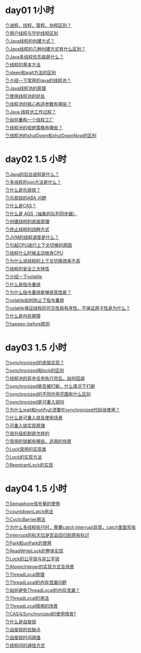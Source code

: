 # day01 1小时
[👌进程、线程、管程、协程区别？](https://www.yuque.com/jingdianjichi/xyxdsi/ctk0urrriy8tw0sb?view=doc_embed)<br />[👌用户线程与守护线程区别](https://www.yuque.com/jingdianjichi/xyxdsi/uv60mznqhgmcel65?view=doc_embed)<br />[👌Java线程的创建方式？](https://www.yuque.com/jingdianjichi/xyxdsi/de7mbl32v6g5k0p9?view=doc_embed)<br />[👌Java线程的几种创建方式有什么区别？](https://www.yuque.com/jingdianjichi/xyxdsi/xtwo5exwp5cs230v?view=doc_embed)<br />[👌Java多线程优先级是什么？](https://www.yuque.com/jingdianjichi/xyxdsi/cdewses3rqs469ip?view=doc_embed)<br />[👌线程的基本方法](https://www.yuque.com/jingdianjichi/xyxdsi/sgsg0o2s0kvh83cd?view=doc_embed)<br />[👌sleep和wait方法的区别](https://www.yuque.com/jingdianjichi/xyxdsi/uvxwdbep33g1bbmu?view=doc_embed)<br />[👌介绍一下常用的java的线程池？](https://www.yuque.com/jingdianjichi/xyxdsi/zcuxm2pogymgs7g6?view=doc_embed)<br />[👌Java线程池的原理](https://www.yuque.com/jingdianjichi/xyxdsi/gguwfntzgoeta78k?view=doc_embed)<br />[👌使用线程池的好处](https://www.yuque.com/jingdianjichi/xyxdsi/bz575xpsoxxah6na?view=doc_embed)<br />[👌线程池的核心构造参数有哪些？](https://www.yuque.com/jingdianjichi/xyxdsi/gbcndddmhdfsm9sy?view=doc_embed)<br />[👌Java 线程池工作过程？](https://www.yuque.com/jingdianjichi/xyxdsi/vt2xmeun12eqnxt4?view=doc_embed)<br />[👌如何重构一个线程工厂](https://www.yuque.com/jingdianjichi/xyxdsi/fk90v5e2dg1tw4ar?view=doc_embed)<br />[👌线程池的拒绝策略有哪些？](https://www.yuque.com/jingdianjichi/xyxdsi/hhe1698hk34m3gv8?view=doc_embed)<br />[👌线程池的shutDown和shutDownNow的区别](https://www.yuque.com/jingdianjichi/xyxdsi/godm0x4u5gcnbsoo?view=doc_embed)
# day02  1.5 小时
[👌Java的后台进程是什么？](https://www.yuque.com/jingdianjichi/xyxdsi/midbozhbu4p2585a?view=doc_embed)<br />[👌多线程的join方法是什么？](https://www.yuque.com/jingdianjichi/xyxdsi/yceh2yyirmbh9lzs?view=doc_embed)<br />[👌什么是乐观锁？](https://www.yuque.com/jingdianjichi/xyxdsi/aqoetnwecbutp0hh?view=doc_embed)<br />[👌乐观锁的ABA 问题](https://www.yuque.com/jingdianjichi/xyxdsi/sw1tt0prycho4wwk?view=doc_embed)<br />[👌什么是CAS？](https://www.yuque.com/jingdianjichi/xyxdsi/khvw3r4mvpty5iom?view=doc_embed)<br />[👌什么是 AQS（抽象的队列同步器）](https://www.yuque.com/jingdianjichi/xyxdsi/hkpgnynp5gwpf9ys?view=doc_embed)<br />[👌创建线程的底层原理](https://www.yuque.com/jingdianjichi/xyxdsi/cbz3zkobxm647d2g?view=doc_embed)<br />[👌终止线程的四种方式](https://www.yuque.com/jingdianjichi/xyxdsi/rvdxtci9ox01gpgr?view=doc_embed)<br />[👌JVM的线程调度是什么？](https://www.yuque.com/jingdianjichi/xyxdsi/gc9kt8segeue3awn?view=doc_embed)<br />[👌引起CPU进行上下文切换的原因](https://www.yuque.com/jingdianjichi/xyxdsi/vgh80mvrk92dqcln?view=doc_embed)<br />[👌线程什么时候主动放弃CPU](https://www.yuque.com/jingdianjichi/xyxdsi/ogly4a0qtc4bhmq5?view=doc_embed)<br />[👌为什么说线程的上下文切换效率不高](https://www.yuque.com/jingdianjichi/xyxdsi/vv4k4uvtgo7tbce2?view=doc_embed)<br />[👌线程的安全三大特性](https://www.yuque.com/jingdianjichi/xyxdsi/whb8v5ngwgybygzt?view=doc_embed)<br />[👌介绍一下volatile](https://www.yuque.com/jingdianjichi/xyxdsi/balv3u2ogp5h2yld?view=doc_embed)<br />[👌什么是指令重排](https://www.yuque.com/jingdianjichi/xyxdsi/bi6sxgih14c1dorc?view=doc_embed)<br />[👌为什么指令重排能够提高性能？](https://www.yuque.com/jingdianjichi/xyxdsi/gys4lfrttqhg0g50?view=doc_embed)<br />[👌volatile如何防止了指令重排](https://www.yuque.com/jingdianjichi/xyxdsi/fbu92tf6up3ik2bm?view=doc_embed)<br />[👌volatile保证线程的可见性和有序性，不保证原子性是为什么？](https://www.yuque.com/jingdianjichi/xyxdsi/fyyo5nmvuebxl47m?view=doc_embed)<br />[👌什么是内存屏障](https://www.yuque.com/jingdianjichi/xyxdsi/zal38bz95whsug62?view=doc_embed)<br />[👌happen-before原则](https://www.yuque.com/jingdianjichi/xyxdsi/ifx471tih1zmox08?view=doc_embed)
# day03 1.5 小时
[👌synchronized的底层实现？](https://www.yuque.com/jingdianjichi/xyxdsi/ix40pr6btxnuf20u?view=doc_embed)<br />[👌synchronized和lock的区别](https://www.yuque.com/jingdianjichi/xyxdsi/gk899qgrvumtgffc?view=doc_embed)<br />[👌线程池的异步任务执行完后，如何回调](https://www.yuque.com/jingdianjichi/xyxdsi/speifqun03eokxgt?view=doc_embed)<br />[👌synchronized能否被打断，什么情况下打断](https://www.yuque.com/jingdianjichi/xyxdsi/zfyvsld74repzm85?view=doc_embed)<br />[👌synchronized的不同作用范围有什么区别](https://www.yuque.com/jingdianjichi/xyxdsi/ygmxxeiv6r4dylcu?view=doc_embed)<br />[👌synchronized是可重入锁吗](https://www.yuque.com/jingdianjichi/xyxdsi/ttfdvadgfornn6z4?view=doc_embed)<br />[👌为什么wait和notify必须要在synchronized代码块使用？](https://www.yuque.com/jingdianjichi/xyxdsi/po2pmv0owiompl3g?view=doc_embed)<br />[👌什么是可重入锁及使用场景](https://www.yuque.com/jingdianjichi/xyxdsi/lrnfyfc8zfcb2nx4?view=doc_embed)<br />[👌可重入锁实现原理](https://www.yuque.com/jingdianjichi/xyxdsi/nc7f3pg4gg7il5p9?view=doc_embed)<br />[👌锁升级机制是怎样的](https://www.yuque.com/jingdianjichi/xyxdsi/xpxpcgk9wn49ci6a?view=doc_embed)<br />[👌常用的锁都有哪些，适用的场景](https://www.yuque.com/jingdianjichi/xyxdsi/zgeik3607h5nmvyl?view=doc_embed)<br />[👌Lock常用的实现类](https://www.yuque.com/jingdianjichi/xyxdsi/za1p087uvfp69tsm?view=doc_embed)<br />[👌Lock的实现方法](https://www.yuque.com/jingdianjichi/xyxdsi/ho8wgyxc1bps5smo?view=doc_embed)<br />[👌ReentrantLock的实现](https://www.yuque.com/jingdianjichi/xyxdsi/kk59x643km06y7rt?view=doc_embed)
# day04 1.5 小时
[👌Semaphore信号量的使用](https://www.yuque.com/jingdianjichi/xyxdsi/dut3eh6h4ridm9mm?view=doc_embed)<br />[👌countdownLatch用法](https://www.yuque.com/jingdianjichi/xyxdsi/tp48ohw5m75d3gai?view=doc_embed)<br />[👌CyclicBarrier用法](https://www.yuque.com/jingdianjichi/xyxdsi/zp1dv49hr71gretb?view=doc_embed)<br />[👌为什么多线程执行时，需要catch Interrupt异常，catch里面写啥](https://www.yuque.com/jingdianjichi/xyxdsi/wxf4ocxgcup13wgb?view=doc_embed)<br />[👌interrupt的标志位是否会回归到原有标记](https://www.yuque.com/jingdianjichi/xyxdsi/xdtg2zaqggr6f5g6?view=doc_embed)<br />[👌Park和unPark的使用](https://www.yuque.com/jingdianjichi/xyxdsi/zfd86gnhhaladdtb?view=doc_embed)<br />[👌ReadWriteLock的整体实现](https://www.yuque.com/jingdianjichi/xyxdsi/sui28f7cds7wo720?view=doc_embed)<br />[👌Lock的公平锁与非公平锁](https://www.yuque.com/jingdianjichi/xyxdsi/ctugk72g247h7hc0?view=doc_embed)<br />[👌AtomicInteger的实现方式及场景](https://www.yuque.com/jingdianjichi/xyxdsi/vpbqzzcb5t0ur8hm?view=doc_embed)<br />[👌ThreadLocal原理](https://www.yuque.com/jingdianjichi/xyxdsi/vmig344fhaluugtt?view=doc_embed)<br />[👌ThreadLocal的内存泄漏问题](https://www.yuque.com/jingdianjichi/xyxdsi/lbw9tlrpgewb1532?view=doc_embed)<br />[👌如何避免ThreadLocal的内存泄漏？](https://www.yuque.com/jingdianjichi/xyxdsi/nrdgm5ru93c5l4xp?view=doc_embed)<br />[👌ThreadLocal的用法](https://www.yuque.com/jingdianjichi/xyxdsi/zf44gkgxw0oly5qc?view=doc_embed)<br />[👌ThreadLocal慎用的场景](https://www.yuque.com/jingdianjichi/xyxdsi/gzb28tc5g3ribumv?view=doc_embed)<br />[👌CAS与Synchronized的使用情景?](https://www.yuque.com/jingdianjichi/xyxdsi/ehiutd9peq73al3g?view=doc_embed)<br />[👌什么是自旋锁](https://www.yuque.com/jingdianjichi/xyxdsi/nbv3bd60fdlrtiga?view=doc_embed)<br />[👌自旋锁的优缺点](https://www.yuque.com/jingdianjichi/xyxdsi/lsu75ytmkm53ggrv?view=doc_embed)<br />[👌自旋锁时间阈值](https://www.yuque.com/jingdianjichi/xyxdsi/czqnh6y5k3zf9hew?view=doc_embed)<br />[👌线程间的通信方式](https://www.yuque.com/jingdianjichi/xyxdsi/crn4ws8wdmdb3ghq?view=doc_embed)
